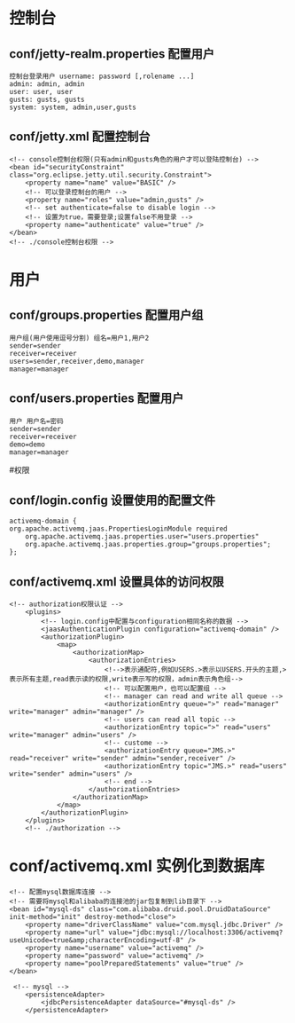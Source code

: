 # 控制台
## conf/jetty-realm.properties 配置用户
    控制台登录用户 username: password [,rolename ...]
    admin: admin, admin
    user: user, user
    gusts: gusts, gusts
    system: system, admin,user,gusts

## conf/jetty.xml 配置控制台
    <!-- console控制台权限(只有admin和gusts角色的用户才可以登陆控制台) -->
    <bean id="securityConstraint" class="org.eclipse.jetty.util.security.Constraint">
        <property name="name" value="BASIC" />
        <!-- 可以登录控制台的用户 -->
        <property name="roles" value="admin,gusts" />
        <!-- set authenticate=false to disable login -->
        <!-- 设置为true，需要登录;设置false不用登录 -->
        <property name="authenticate" value="true" />
    </bean>
    <!-- ./console控制台权限 -->

# 用户
## conf/groups.properties 配置用户组
    用户组(用户使用逗号分割) 组名=用户1,用户2
    sender=sender
    receiver=receiver
    users=sender,receiver,demo,manager
    manager=manager

## conf/users.properties 配置用户
    用户 用户名=密码
    sender=sender
    receiver=receiver
    demo=demo
    manager=manager


#权限
## conf/login.config 设置使用的配置文件
    activemq-domain {
    org.apache.activemq.jaas.PropertiesLoginModule required
        org.apache.activemq.jaas.properties.user="users.properties"
        org.apache.activemq.jaas.properties.group="groups.properties";
    };

## conf/activemq.xml 设置具体的访问权限
    <!-- authorization权限认证 -->
        <plugins>
            <!-- login.config中配置与configuration相同名称的数据 -->
            <jaasAuthenticationPlugin configuration="activemq-domain" />
            <authorizationPlugin>
                <map>
                    <authorizationMap>
                        <authorizationEntries>
                            <!-->表示通配符,例如USERS.>表示以USERS.开头的主题,>表示所有主题,read表示读的权限,write表示写的权限，admin表示角色组-->
                            <!-- 可以配置用户，也可以配置组 -->
                            <!-- manager can read and write all queue -->
                            <authorizationEntry queue=">" read="manager" write="manager" admin="manager" />
                            <!-- users can read all topic -->
                            <authorizationEntry topic=">" read="users" write="manager" admin="users" />
                            <!-- custome -->
                            <authorizationEntry queue="JMS.>" read="receiver" write="sender" admin="sender,receiver" />
                            <authorizationEntry topic="JMS.>" read="users" write="sender" admin="users" />
                            <!-- end -->
                        </authorizationEntries>
                    </authorizationMap>
                </map>
            </authorizationPlugin>
        </plugins>
        <!-- ./authorization -->


# conf/activemq.xml 实例化到数据库
    <!-- 配置mysql数据库连接 -->
    <!-- 需要将mysql和alibaba的连接池的jar包复制到lib目录下 -->
    <bean id="mysql-ds" class="com.alibaba.druid.pool.DruidDataSource" init-method="init" destroy-method="close">
        <property name="driverClassName" value="com.mysql.jdbc.Driver" />
        <property name="url" value="jdbc:mysql://localhost:3306/activemq?useUnicode=true&amp;characterEncoding=utf-8" />
        <property name="username" value="activemq" />
        <property name="password" value="activemq" />
        <property name="poolPreparedStatements" value="true" />
    </bean>

     <!-- mysql -->
        <persistenceAdapter>
            <jdbcPersistenceAdapter dataSource="#mysql-ds" />
        </persistenceAdapter>